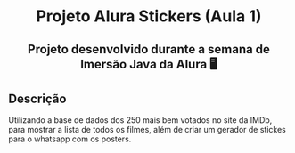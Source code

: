<h1 align="center"> Projeto Alura Stickers (Aula 1) </h1>

<h2 align="center"> Projeto desenvolvido durante a semana de Imersão Java da Alura 🖥️</h2>

## Descrição

Utilizando a base de dados dos 250 mais bem votados no site da IMDb, para mostrar a lista de todos os filmes, além de criar um gerador de stickes para o whatsapp com os posters.


